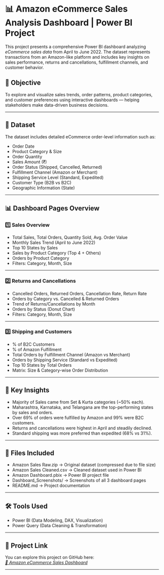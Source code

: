 # 📊 Amazon eCommerce Sales Analysis Dashboard | Power BI Project

This project presents a comprehensive Power BI dashboard analyzing *eCommerce sales data* from April to June 2022. The dataset represents transactions from an Amazon-like platform and includes key insights on sales performance, returns and cancellations, fulfillment channels, and customer behavior.

## 📌 Objective

To explore and visualize sales trends, order patterns, product categories, and customer preferences using interactive dashboards — helping stakeholders make data-driven business decisions.

---

## 📂 Dataset

The dataset includes detailed eCommerce order-level information such as:
- Order Date
- Product Category & Size
- Order Quantity
- Sales Amount (₹)
- Order Status (Shipped, Cancelled, Returned)
- Fulfillment Channel (Amazon or Merchant)
- Shipping Service Level (Standard, Expedited)
- Customer Type (B2B vs B2C)
- Geographic Information (State)

---

## 📊 Dashboard Pages Overview

### 1️⃣ Sales Overview
- Total Sales, Total Orders, Quantity Sold, Avg. Order Value
- Monthly Sales Trend (April to June 2022)
- Top 10 States by Sales
- Sales by Product Category (Top 4 + Others)
- Orders by Product Category
- Filters: Category, Month, Size

---

### 2️⃣ Returns and Cancellations
- Cancelled Orders, Returned Orders, Cancellation Rate, Return Rate
- Orders by Category vs. Cancelled & Returned Orders
- Trend of Returns/Cancellations by Month
- Orders by Status (Donut Chart)
- Filters: Category, Month, Size

---

### 3️⃣ Shipping and Customers
- % of B2C Customers
- % of Amazon Fulfillment
- Total Orders by Fulfillment Channel (Amazon vs Merchant)
- Orders by Shipping Service (Standard vs Expedited)
- Top 10 States by Total Orders
- Matrix: Size & Category-wise Order Distribution

---

## 🧠 Key Insights

- Majority of Sales came from Set & Kurta categories (~50% each).
- Maharashtra, Karnataka, and Telangana are the top-performing states by sales and orders.
- Over 69% of orders were fulfilled by Amazon and 99% were B2C customers.
- Returns and cancellations were highest in April and steadily declined.
- Standard shipping was more preferred than expedited (68% vs 31%).

---

## 📁 Files Included

- Amazon Sales Raw.zip → Original dataset (compressed due to file size)
- Amazon Sales Cleaned.csv → Cleaned dataset used in Power BI
- Amazon Dashboard.pbix → Power BI project file
- Dashboard_Screenshots/ → Screenshots of all 3 dashboard pages
- README.md → Project documentation

---

## 🛠 Tools Used

- Power BI (Data Modeling, DAX, Visualization)
- Power Query (Data Cleaning & Transformation)

---

## 🔗 Project Link

You can explore this project on GitHub here:  
*[🔗 Amazon eCommerce Sales Dashboard](https://github.com/mohitgoyal-946/Amazon-Ecommerce-Sales-Dashboard)* 

---
